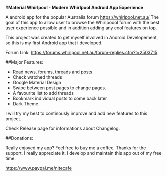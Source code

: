 
#**Material Whirlpool - Modern Whirlpool Android App Experience**

A android app for the popular Australia forum https://whirlpool.net.au/
The goal of this app to allow user to browse the Whirlpoool forum with the best user experience possible and in addition adding any cool features on top.

This project was created to get myself involved in Android Developement, so this is my first Android app that i developed. 

Forum Link: https://forums.whirlpool.net.au/forum-replies.cfm?t=2503715

##Major Features:
- Read news, forums, threads and posts
- Check watched threads
- Google Material Design
- Swipe between post pages to change pages.
- A favourite list to add threads
- Bookmark individual posts to come back later
- Dark Theme

I will try my best to continously improve and add new features to this project.

Check Release page for informations about Changelog.

##Donations:

Really enjoyed my app? Feel free to buy me a coffee. Thanks for the support. I really appreciate it. I develop and maintain this app out of my free time.

https://www.paypal.me/nitecafe
